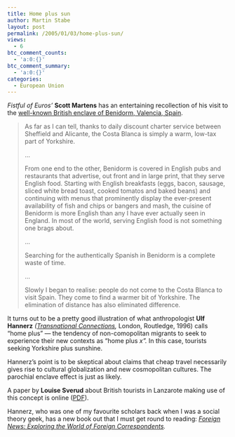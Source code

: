 ```yaml
---
title: Home plus sun
author: Martin Stabe
layout: post
permalink: /2005/01/03/home-plus-sun/
views:
  - 6
btc_comment_counts:
  - 'a:0:{}'
btc_comment_summary:
  - 'a:0:{}'
categories:
  - European Union
---
```

*Fistful of Euros&rsquo;* **Scott Martens** has an entertaining recollection of his visit to the [well-known British enclave of Benidorm, Valencia, Spain][1].

> As far as I can tell, thanks to daily discount charter service between Sheffield and Alicante, the Costa Blanca is simply a warm, low-tax part of Yorkshire.
> 
> &#8230;
> 
> From one end to the other, Benidorm is covered in English pubs and restaurants that advertise, out front and in large print, that they serve English food. Starting with English breakfasts (eggs, bacon, sausage, sliced white bread toast, cooked tomatos and baked beans) and continuing with menus that prominently display the ever-present availability of fish and chips or bangers and mash, the cuisine of Benidorm is more English than any I have ever actually seen in England. In most of the world, serving English food is not something one brags about.
> 
> &#8230;
> 
> Searching for the authentically Spanish in Benidorm is a complete waste of time.
> 
> &#8230;
> 
> Slowly I began to realise: people do not come to the Costa Blanca to visit Spain. They come to find a warmer bit of Yorkshire. The elimination of distance has also eliminated difference.

It turns out to be a pretty good illustration of what anthropologist **Ulf Hannerz** *([Transnational Connections][2],* London, Routledge, 1996) calls &ldquo;home plus&rdquo; &mdash; the tendency of non-comopolitan migrants to seek to experience their new contexts as &ldquo;home plus *x&rdquo;.* In this case, tourists seeking Yorkshire plus sunshine.

Hannerz&rsquo;s point is to be skeptical about claims that cheap travel necessarily gives rise to cultural globalization and new cosmopolitan cultures. The parochial enclave effect is just as likely.

A paper by **Louise Sverud** about British tourists in Lanzarote making use of this concept is online ([PDF][3]).

Hannerz, who was one of my favourite scholars back when I was a social theory geek, has a new book out that I must get round to reading: *[Foreign News: Exploring the World of Foreign Correspondents][4].*

 [1]: http://fistfulofeuros.net/archives/001104.php "A Fistful of Euros: Sheffield a la mar"
 [2]: http://www.amazon.co.uk/exec/obidos/ASIN/0415143098/texasn1-21
 [3]: http://webzone.k3.mah.se/projects/gt/webmag/webmag_members/download.asp?file=20502095438813
 [4]: http://www.amazon.co.uk/exec/obidos/ASIN/0226315754/texasn1-21